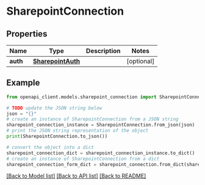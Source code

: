 # SharepointConnection


## Properties

Name | Type | Description | Notes
------------ | ------------- | ------------- | -------------
**auth** | [**SharepointAuth**](SharepointAuth.md) |  | [optional] 

## Example

```python
from openapi_client.models.sharepoint_connection import SharepointConnection

# TODO update the JSON string below
json = "{}"
# create an instance of SharepointConnection from a JSON string
sharepoint_connection_instance = SharepointConnection.from_json(json)
# print the JSON string representation of the object
print(SharepointConnection.to_json())

# convert the object into a dict
sharepoint_connection_dict = sharepoint_connection_instance.to_dict()
# create an instance of SharepointConnection from a dict
sharepoint_connection_form_dict = sharepoint_connection.from_dict(sharepoint_connection_dict)
```
[[Back to Model list]](../README.md#documentation-for-models) [[Back to API list]](../README.md#documentation-for-api-endpoints) [[Back to README]](../README.md)


